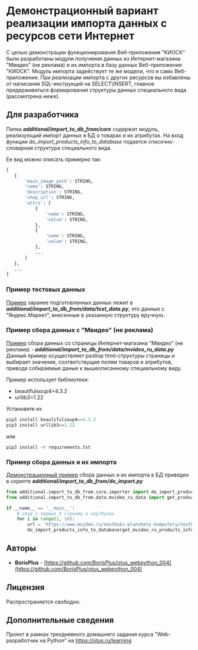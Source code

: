 # Демонстрационный вариант реализации импорта данных с ресурсов сети Интернет

С целью демонстрации функционирования Веб-приложения "КИОСК" были разработаны модули получения данных
из Интернет-магазина "Мвидео" (не реклама) и их импорта в базу данных Веб-приложения "КИОСК". 
Модуль импорта задействует те же модели, что и само Веб-приложение. При реализации импорта с других 
ресурсов вы избавлены от написания SQL-инструкций на SELECT\INSERT, главное придерживаться 
формирования структуры данных специального вида (рассмотрена ниже).


## Для разработчика

Папка **_additional/import_to_db_from/core_** содержит модуль, реализующий импорт данных
 в БД о товарах и их атрибутах. На вход функции _do_import_products_info_to_database_ 
 подается списочно-словарная структура специального вида.
 
 Ее вид можно описать примерно так:
 ```python
[
    {
        'main_image_path': STRING,
        'name': STRING,
        'description': STRING,
        'shop_url': STRING,
        'attrs': [
            {
                'name': STRING,
                'value': STRING,
            },
            {
                'name': STRING,
                'value': STRING,
            },
            ...
        ]
    },
    ...
]
```
### Пример тестовых данных

[Пример](https://github.com/BorisPlus/otus_webpython_004/tree/master/additional/import_to_db_from/data/test_data.py) 
заранее подготовленных данных лежит в **_additional/import_to_db_from/data/test_data.py_**, 
это данные с "Яндекс.Маркет", внесенные в указанную структуру вручную.

### Пример сбора данных с "Мвидео" (не реклама) 

[Пример](https://github.com/BorisPlus/otus_webpython_004/tree/master/additional/import_to_db_from/data/mvideo_ru_data.py) 
сбора данных со страницы Интернет-магазина "Мвидео" (не реклама) - **_additional/import_to_db_from/data/mvideo_ru_data.py_**
Данный пример осуществляет разбор html-структуры страницы и выбирает значения, соответствущие полям 
товаров и атрибутов, приводя собираемые даные к вышеописанному специальному виду.

Пример использует библиотеки:
* beautifulsoup4=4.3.2
* urllib3=1.22

Установите их

```python
pip3 install beautifulsoup4==4.3.2
pip3 install urllib3==1.22
```

или

```
pip3 install -r requirements.txt
```
### Пример сбора данных и их импорта

[Демонстрационный пример](https://github.com/BorisPlus/otus_webpython_004/tree/master/additional/import_to_db_from/do_import.py) 
 сбора данных и их импорта в БД приведен в скрипте **_additional/import_to_db_from/do_import.py_**

```python
from additional.import_to_db_from.core.importer import do_import_products_info_to_database
from additional.import_to_db_from.data.mvideo_ru_data import get_products_info as get_mvideo_ru_products_info

if __name__ == '__main__':
    # сбор с первых 9 страниц о ноутбуках
    for i in range(2, 10):
        url = 'https://www.mvideo.ru/noutbuki-planshety-komputery/noutbuki-118/f/page=%s' % i
        do_import_products_info_to_database(get_mvideo_ru_products_info(url))
```

## Авторы

* **BorisPlus** - [https://github.com/BorisPlus/otus_webpython_004](https://github.com/BorisPlus/otus_webpython_004)

## Лицензия

Распространяется свободно.

## Дополнительные сведения

Проект в рамках трехдневного домашнего задания курса "Web-разработчик на Python" на https://otus.ru/learning
